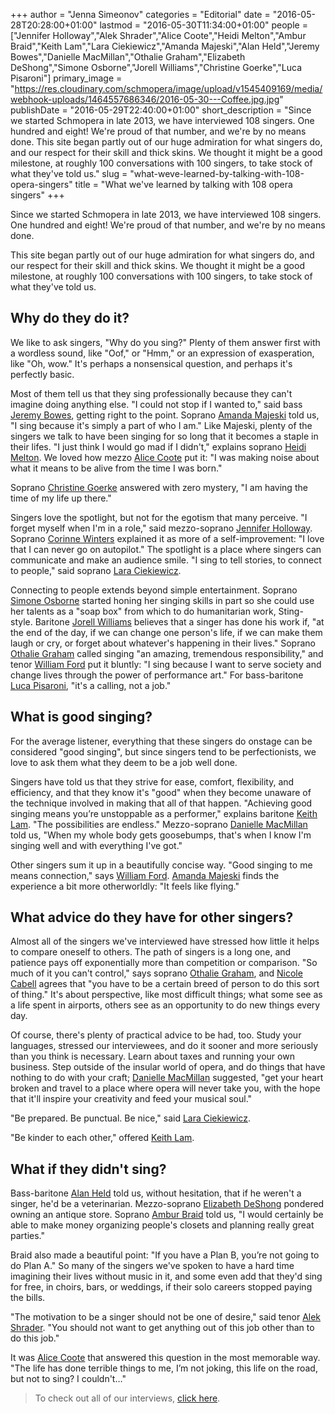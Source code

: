+++
author = "Jenna Simeonov"
categories = "Editorial"
date = "2016-05-28T20:28:00+01:00"
lastmod = "2016-05-30T11:34:00+01:00"
people = ["Jennifer Holloway","Alek Shrader","Alice Coote","Heidi Melton","Ambur Braid","Keith Lam","Lara Ciekiewicz","Amanda Majeski","Alan Held","Jeremy Bowes","Danielle MacMillan","Othalie Graham","Elizabeth DeShong","Simone Osborne","Jorell Williams","Christine Goerke","Luca Pisaroni"]
primary_image = "https://res.cloudinary.com/schmopera/image/upload/v1545409169/media/webhook-uploads/1464557686346/2016-05-30---Coffee.jpg.jpg"
publishDate = "2016-05-29T22:40:00+01:00"
short_description = "Since we started Schmopera in late 2013, we have interviewed 108 singers. One hundred and eight! We&#039;re proud of that number, and we&#039;re by no means done. This site began partly out of our huge admiration for what singers do, and our respect for their skill and thick skins. We thought it might be a good milestone, at roughly 100 conversations with 100 singers, to take stock of what they&#039;ve told us."
slug = "what-weve-learned-by-talking-with-108-opera-singers"
title = "What we&#039;ve learned by talking with 108 opera singers"
+++

Since we started Schmopera in late 2013, we have interviewed 108 singers. One hundred and eight! We're proud of that number, and we're by no means done.

This site began partly out of our huge admiration for what singers do, and our respect for their skill and thick skins. We thought it might be a good milestone, at roughly 100 conversations with 100 singers, to take stock of what they've told us.

## Why do they do it?

We like to ask singers, "Why do you sing?" Plenty of them answer first with a wordless sound, like "Oof," or "Hmm," or an expression of exasperation, like "Oh, wow." It's perhaps a nonsensical question, and perhaps it's perfectly basic.

Most of them tell us that they sing professionally because they can't imagine doing anything else. "I could not stop if I wanted to," said bass [Jeremy Bowes](/spotlight-on-jeremy-bowes/), getting right to the point. Soprano [Amanda Majeski](/spotlight-on-amanda-majeski/) told us, "I sing because it's simply a part of who I am." Like Majeski, plenty of the singers we talk to have been singing for so long that it becomes a staple in their lifes. "I just think I would go mad if I didn't," explains soprano [Heidi Melton](/talking-with-singers-heidi-melton/). We loved how mezzo [Alice Coote](/talking-with-singers-alice-coote/) put it: "I was making noise about what it means to be alive from the time I was born."

Soprano [Christine Goerke](/talking-with-singers-christine-goerke/) answered with zero mystery, "I am having the time of my life up there."

Singers love the spotlight, but not for the egotism that many perceive. "I forget myself when I'm in a role," said mezzo-soprano [Jennifer Holloway](/talking-with-singers-jennifer-holloway/). Soprano [Corinne Winters](/talking-with-singers-corinne-winters/) explained it as more of a self-improvement: "I love that I can never go on autopilot." The spotlight is a place where singers can communicate and make an audience smile. "I sing to tell stories, to connect to people," said soprano [Lara Ciekiewicz](/spotlight-on-lara-ciekiewicz/).

Connecting to people extends beyond simple entertainment. Soprano [Simone Osborne](/talking-with-singers-simone-osborne/) started honing her singing skills in part so she could use her talents as a "soap box" from which to do humanitarian work, Sting-style. Baritone [Jorell Williams](/talking-with-singers-jorell-williams/) believes that a singer has done his work if, "at the end of the day, if we can change one person's life, if we can make them laugh or cry, or forget about whatever's happening in their lives." Soprano [Othalie Graham](/talking-with-singers-othalie-graham/) called singing "an amazing, tremendous responsibility," and tenor [William Ford](/spotlight-on-william-ford/) put it bluntly: "I sing because I want to serve society and change lives through the power of performance art." For bass-baritone [Luca Pisaroni](/talking-with-singers-luca-pisaroni/), "it's a calling, not a job."

## What is good singing?

For the average listener, everything that these singers do onstage can be considered "good singing", but since singers tend to be perfectionists, we love to ask them what they deem to be a job well done.

Singers have told us that they strive for ease, comfort, flexibility, and efficiency, and that they know it's "good" when they become unaware of the technique involved in making that all of that happen. "Achieving good singing means you’re unstoppable as a performer," explains baritone [Keith Lam](/spotlight-on-keith-lam/). "The possibilities are endless." Mezzo-soprano [Danielle MacMillan](/spotlight-on-danielle-macmillan/) told us, "When my whole body gets goosebumps, that's when I know I'm singing well and with everything I've got." 

Other singers sum it up in a beautifully concise way. "Good singing to me means connection," says [William Ford](/spotlight-on-william-ford/). [Amanda Majeski](/spotlight-on-amanda-majeski/) finds the experience a bit more otherworldly: "It feels like flying."

## What advice do they have for other singers?

Almost all of the singers we've interviewed have stressed how little it helps to compare oneself to others. The path of singers is a long one, and patience pays off exponentially more than competition or comparison. "So much of it you can't control," says soprano [Othalie Graham](/talking-with-singers-othalie-graham/), and [Nicole Cabell](/talking-with-singers-nicole-cabell/) agrees that "you have to be a certain breed of person to do this sort of thing." It's about perspective, like most difficult things; what some see as a life spent in airports, others see as an opportunity to do new things every day.

Of course, there's plenty of practical advice to be had, too. Study your languages, stressed our interviewees, and do it sooner and more seriously than you think is necessary. Learn about taxes and running your own business. Step outside of the insular world of opera, and do things that have nothing to do with your craft; [Danielle MacMillan](/spotlight-on-danielle-macmillan/) suggested, "get your heart broken and travel to a place where opera will never take you, with the hope that it'll inspire your creativity and feed your musical soul."

"Be prepared. Be punctual. Be nice," said [Lara Ciekiewicz](/spotlight-on-lara-ciekiewicz/). 

"Be kinder to each other," offered [Keith Lam](/spotlight-on-keith-lam/).

## What if they didn't sing?

Bass-baritone [Alan Held](/talking-with-singers-alan-held/) told us, without hesitation, that if he weren't a singer, he'd be a veterinarian. Mezzo-soprano [Elizabeth DeShong](/talking-with-singers-elizabeth-deshong/) pondered owning an antique store. Soprano [Ambur Braid](/talking-with-singers-ambur-braid/) told us, "I would certainly be able to make money organizing people's closets and planning really great parties."

Braid also made a beautiful point: "If you have a Plan B, you’re not going to do Plan A." So many of the singers we've spoken to have a hard time imagining their lives without music in it, and some even add that they'd sing for free, in choirs, bars, or weddings, if their solo careers stopped paying the bills.

"The motivation to be a singer should not be one of desire," said tenor [Alek Shrader](/talking-with-singers-alek-shrader/). "You should not want to get anything out of this job other than to do this job."

It was [Alice Coote](/talking-with-singers-alice-coote/) that answered this question in the most memorable way. "The life has done terrible things to me, I’m not joking, this life on the road, but not to sing? I couldn't…"

>To check out all of our interviews, [click here](/categories/interview/).
